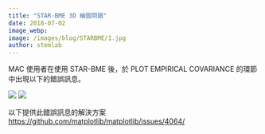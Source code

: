 ```yaml
---
title: "STAR-BME 3D 繪圖問題"
date: 2018-07-02
image_webp: 
image: /images/blog/STARBME/1.jpg
author: stemlab
---
```


MAC 使用者在使用 STAR-BME 後，於 PLOT EMPIRICAL COVARIANCE 的環節中出現以下的錯誤訊息。
 
![](/images/blog/STARBME/1.jpg)
![](/images/blog/STARBME/1.jpg)

以下提供此錯誤訊息的解決方案
https://github.com/matplotlib/matplotlib/issues/4064/